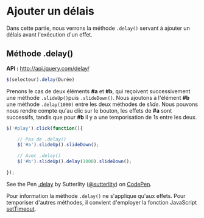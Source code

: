 # Ajouter un délais

Dans cette partie, nous verrons la méthode `.delay()` servant à ajouter un délais avant l'exécution d'un effet.

## Méthode .delay()

**API :** http://api.jquery.com/delay/

```js
$(selecteur).delay(Durée)
```

Prenons le cas de deux éléments **#a** et **#b**, qui reçoivent successivement une méthode `.slideUp()`puis `.slideDown()`. Nous ajoutons à l'élément **#b** une méthode `.delay(1000)` entre les deux méthodes de *slide*. Nous pouvons nous rendre compte qu'au clic sur le bouton, les effets de **#a** sont successifs, tandis que pour **#b** il y a une temporisation de 1s entre les deux.

```js
$('#play').click(function(){

    // Pas de .delay()
    $('#a').slideUp().slideDown();

    // Avec .delay()
    $('#b').slideUp().delay(1000).slideDown();

});
````

<p data-height="266" data-theme-id="7816" data-slug-hash="aFthI" data-default-tab="result" class='codepen'>See the Pen <a href='http://codepen.io/sutterlity/pen/aFthI/'>.delay</a> by Sutterlity (<a href='http://codepen.io/sutterlity'>@sutterlity</a>) on <a href='http://codepen.io'>CodePen</a>.</p>
<script async src="//codepen.io/assets/embed/ei.js"></script>

Pour information la méthode `.delay()` ne s'applique qu'aux effets. Pour temporiser d'autres méthodes, il convient d'employer la fonction JavaScript [setTimeout](https://developer.mozilla.org/fr/docs/DOM/window.setTimeout).
